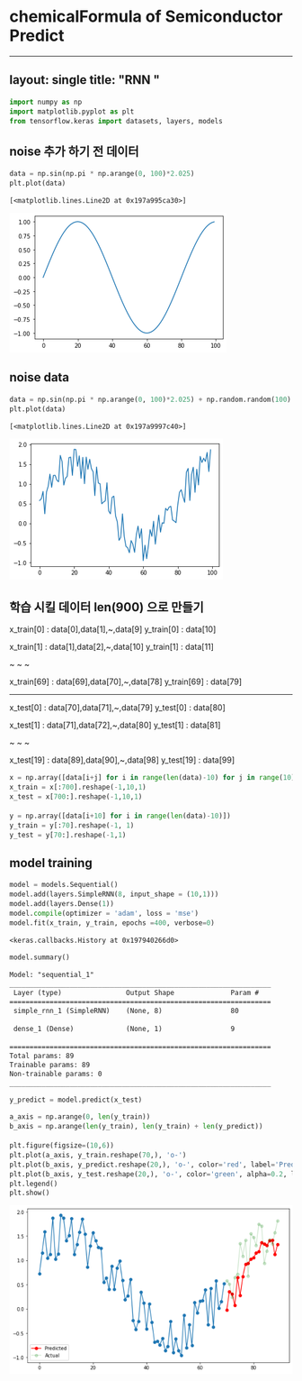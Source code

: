 # chemicalFormula of Semiconductor Predict
---
layout: single
title:  "RNN "
---


```python
import numpy as np
import matplotlib.pyplot as plt
from tensorflow.keras import datasets, layers, models
```

## noise 추가 하기 전 데이터


```python
data = np.sin(np.pi * np.arange(0, 100)*2.025)
plt.plot(data)
```




    [<matplotlib.lines.Line2D at 0x197a995ca30>]




    
![2_1](/assets/images/RNN/output_2_1.png)
    


## noise data 


```python
data = np.sin(np.pi * np.arange(0, 100)*2.025) + np.random.random(100)
plt.plot(data)
```




    [<matplotlib.lines.Line2D at 0x197a9997c40>]




    
![4_1](/assets/images/RNN/output_4_1.png)
    


## 학습 시킬 데이터 len(900) 으로 만들기

x_train[0] : data[0],data[1],~,data[9]  y_train[0] : data[10]

x_train[1] : data[1],data[2],~,data[10]  y_train[1] : data[11]

~ ~ ~

 x_train[69] : data[69],data[70],~,data[78]  y_train[69] : data[79]

----------------------------------------------------

x_test[0] : data[70],data[71],~,data[79]  y_test[0] : data[80]

x_test[1] : data[71],data[72],~,data[80]  y_test[1] : data[81]

~ ~ ~

x_test[19] : data[89],data[90],~,data[98]  y_test[19] : data[99]


```python
x = np.array([data[i+j] for i in range(len(data)-10) for j in range(10)])
x_train = x[:700].reshape(-1,10,1)
x_test = x[700:].reshape(-1,10,1)

y = np.array([data[i+10] for i in range(len(data)-10)])
y_train = y[:70].reshape(-1, 1)
y_test = y[70:].reshape(-1,1)
```

## model training


```python
model = models.Sequential()
model.add(layers.SimpleRNN(8, input_shape = (10,1)))
model.add(layers.Dense(1))
model.compile(optimizer = 'adam', loss = 'mse')
model.fit(x_train, y_train, epochs =400, verbose=0)
```




    <keras.callbacks.History at 0x197940266d0>




```python
model.summary()
```

    Model: "sequential_1"
    _________________________________________________________________
     Layer (type)                Output Shape              Param #   
    =================================================================
     simple_rnn_1 (SimpleRNN)    (None, 8)                 80        
                                                                     
     dense_1 (Dense)             (None, 1)                 9         
                                                                     
    =================================================================
    Total params: 89
    Trainable params: 89
    Non-trainable params: 0
    _________________________________________________________________
    


```python
y_predict = model.predict(x_test)
```


```python
a_axis = np.arange(0, len(y_train))
b_axis = np.arange(len(y_train), len(y_train) + len(y_predict))

plt.figure(figsize=(10,6))
plt.plot(a_axis, y_train.reshape(70,), 'o-')
plt.plot(b_axis, y_predict.reshape(20,), 'o-', color='red', label='Predicted')
plt.plot(b_axis, y_test.reshape(20,), 'o-', color='green', alpha=0.2, label='Actual')
plt.legend()
plt.show()
```


    
![20_0](/assets/images/RNN/output_20_0.png)
    

